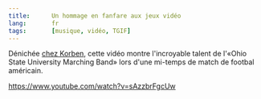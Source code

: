 ```yaml
---
title:      Un hommage en fanfare aux jeux vidéo
lang:       fr
tags:       [musique, vidéo, TGIF]
---
```


Dénichée [chez Korben](http://korben.info/mais-ou-sont-les-majorettes.html), cette vidéo montre l'incroyable talent de l'«Ohio State University Marching Band» lors d'une mi-temps de match de footbal américain.


https://www.youtube.com/watch?v=sAzzbrFgcUw
